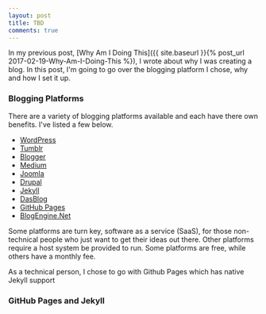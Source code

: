 ```yaml
---
layout: post
title: TBD
comments: true
---
```



In my previous post, [Why Am I Doing This]({{ site.baseurl }}{% post_url 2017-02-19-Why-Am-I-Doing-This %}), I wrote about why I was creating a blog. In this post, I'm going to go over the blogging platform I chose, why and how I set it up.

### Blogging Platforms

There are a variety of blogging platforms available and each have there own benefits. I've listed a few below.

* [WordPress](https://wordpress.com/)
* [Tumblr](https://www.tumblr.com/)
* [Blogger](https://www.blogger.com/)
* [Medium](https://medium.com/)
* [Joomla](https://www.joomla.com/)
* [Drupal](http://drupal.com/)
* [Jekyll](https://jekyllrb.com/)
* [DasBlog](https://www.microsoft.com/web/gallery/dasblog.aspx)
* [GitHub Pages](https://pages.github.com/)
* [BlogEngine.Net](http://www.dotnetblogengine.net/)

Some platforms are turn key, software as a service (SaaS), for those non-technical people who just want to get their ideas out there. Other platforms require a host system be provided to run. Some platforms are free, while others have a monthly fee.

As a technical person, I chose to go with Github Pages which has native Jekyll support

###  GitHub Pages and Jekyll
